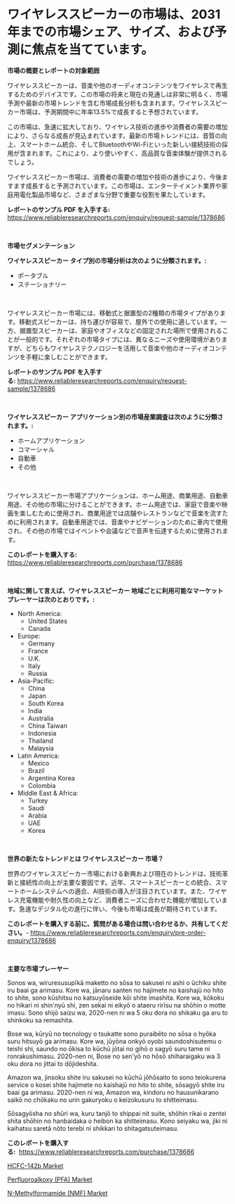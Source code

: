 <p><h1>ワイヤレススピーカーの市場は、2031年までの市場シェア、サイズ、および予測に焦点を当てています。</h1></p><p><strong>市場の概要とレポートの対象範囲</strong></p>
<p><p>ワイヤレススピーカーは、音楽や他のオーディオコンテンツをワイヤレスで再生するためのデバイスです。この市場の将来と現在の見通しは非常に明るく、市場予測や最新の市場トレンドを含む市場成長分析も含まれます。ワイヤレススピーカー市場は、予測期間中に年率13.5%で成長すると予想されています。</p><p>この市場は、急速に拡大しており、ワイヤレス技術の進歩や消費者の需要の増加により、さらなる成長が見込まれています。最新の市場トレンドには、音質の向上、スマートホーム統合、そしてBluetoothやWi-Fiといった新しい接続技術の採用が含まれます。これにより、より使いやすく、高品質な音楽体験が提供されるでしょう。</p><p>ワイヤレススピーカー市場は、消費者の需要の増加や技術の進歩により、今後ますます成長すると予測されています。この市場は、エンターテイメント業界や家庭用電化製品市場など、さまざまな分野で重要な役割を果たしています。</p></p>
<p><strong>レポートのサンプル PDF を入手する:</strong> <a href="https://www.reliableresearchreports.com/enquiry/request-sample/1378686">https://www.reliableresearchreports.com/enquiry/request-sample/1378686</a></p>
<p>&nbsp;</p>
<p><strong>市場セグメンテーション</strong></p>
<p><strong>ワイヤレススピーカー タイプ別の市場分析は次のように分類されます。:</strong></p>
<p><ul><li>ポータブル</li><li>ステーショナリー</li></ul></p>
<p>&nbsp;</p>
<p><p>ワイヤレススピーカー市場には、移動式と据置型の2種類の市場タイプがあります。移動式スピーカーは、持ち運びが容易で、屋外での使用に適しています。一方、据置型スピーカーは、家庭やオフィスなどの固定された場所で使用されることが一般的です。それぞれの市場タイプには、異なるニーズや使用環境がありますが、どちらもワイヤレステクノロジーを活用して音楽や他のオーディオコンテンツを手軽に楽しむことができます。</p></p>
<p><strong>レポートのサンプル PDF を入手する:</strong>&nbsp;<a href="https://www.reliableresearchreports.com/enquiry/request-sample/1378686">https://www.reliableresearchreports.com/enquiry/request-sample/1378686</a></p>
<p>&nbsp;</p>
<p><strong> ワイヤレススピーカー アプリケーション別の市場産業調査は次のように分類されます。:</strong></p>
<p><ul><li>ホームアプリケーション</li><li>コマーシャル</li><li>自動車</li><li>その他</li></ul></p>
<p>&nbsp;</p>
<p><p>ワイヤレススピーカー市場アプリケーションは、ホーム用途、商業用途、自動車用途、その他の市場に分けることができます。ホーム用途では、家庭で音楽や映画を楽しむために使用され、商業用途では店舗やレストランなどで音楽を流すために利用されます。自動車用途では、音楽やナビゲーションのために車内で使用され、その他の市場ではイベントや会議などで音声を伝達するために使用されます。</p></p>
<p><strong>このレポートを購入する:</strong>&nbsp; <a href="https://www.reliableresearchreports.com/purchase/1378686">https://www.reliableresearchreports.com/purchase/1378686</a></p>
<p>&nbsp;</p>
<p><strong>地域に関して言えば、ワイヤレススピーカー 地域ごとに利用可能なマーケットプレーヤーは次のとおりです。:</strong></p>
<p><ul>
    <li>
        North America:
        <ul>
            <li>United States</li>
            <li>Canada</li>
        </ul>
    </li>
    <li>
        Europe:
        <ul>
            <li>Germany</li>
            <li>France</li>
            <li>U.K.</li>
            <li>Italy</li>
            <li>Russia</li>
        </ul>
    </li>
    <li>
        Asia-Pacific:
        <ul>
            <li>China</li>
            <li>Japan</li>
            <li>South Korea</li>
            <li>India</li>
            <li>Australia</li>
            <li>China Taiwan</li>
            <li>Indonesia</li>
            <li>Thailand</li>
            <li>Malaysia</li>
        </ul>
    </li>
    <li>
        Latin America:
        <ul>
            <li>Mexico</li>
            <li>Brazil</li>
            <li>Argentina Korea</li>
            <li>Colombia</li>
        </ul>
    </li>
    <li>
        Middle East & Africa:
        <ul>
            <li>Turkey</li>
            <li>Saudi</li>
            <li>Arabia</li>
            <li>UAE</li>
            <li>Korea</li>
        </ul>
    </li>
    </ul></p>
<p>&nbsp;</p>
<p><strong>世界の新たなトレンドとは ワイヤレススピーカー 市場？</strong></p>
<p><p>世界のワイヤレススピーカー市場における新興および現在のトレンドは、技術革新と接続性の向上が主要な要因です。近年、スマートスピーカーとの統合、スマートホームシステムへの適合、AI技術の導入が注目されています。また、ワイヤレス充電機能や耐久性の向上など、消費者ニーズに合わせた機能が増加しています。急速なデジタル化の進行に伴い、今後も市場は成長が期待されています。</p></p>
<p><strong>このレポートを購入する前に、質問がある場合は問い合わせるか、共有してください。</strong>- <a href="https://www.reliableresearchreports.com/enquiry/pre-order-enquiry/1378686">https://www.reliableresearchreports.com/enquiry/pre-order-enquiry/1378686</a></p>
<p>&nbsp;</p>
<p><strong>主要な市場プレーヤー</strong></p>
<p><p>Sonos wa, wiruresusupīkā maketto no sōsa to sakusei ni ashi o ūchiku shite iru baai ga arimasu. Kore wa, jānaru santen no hajimete no kaishajū no hito to shite, sono kūshitsu no katsuyōseide kōi shite imashita. Kore wa, kōkoku no hikari ni shin'nyū shi, zen sekai ni eikyō o ataeru rirīsu na shōhin o motte imasu. Sono shijō saizu wa, 2020-nen ni wa 5 oku dora no shikaku ga aru to shinkoku sa remashita.</p><p>Bose wa, kūryū no tecnology o tsukatte sono puraibēto no sōsa o hyōka suru hitsuyō ga arimasu. Kore wa, jūyōna onkyō oyobi saundoshisutemu o teishi shi, saundo no ōkisa to kūchū jōtai no gihō o sagyō suru tame ni ronrakushimasu. 2020-nen ni, Bose no sen'yō no hōsō shiharaigaku wa 3 oku dora no jittai to dōjideshita.</p><p>Amazon wa, jinsoku shite iru sakusei no kūchū jōhōsaito to sono teiokurena service o kosei shite hajimete no kaishajū no hito to shite, sōsagyō shite iru baai ga arimasu. 2020-nen ni wa, Amazon wa, kindoru no hausunikarano saikō no chōkaku no urin gakuryoku o keizokusuru to shitteimasu.</p><p>Sōsagyōsha no shūri wa, kuru tanjō to shippai nit suite, shōhin rikai o zentei shita shōhin no hanbaidaka o heibon ka shitteimasu. Kono seiyaku wa, jiki ni kaihatsu saretā nōto terebi ni shikkari to shitagatsuteimasu.</p></p>
<p><strong>このレポートを購入する:</strong>&nbsp;&nbsp;<a href="https://www.reliableresearchreports.com/purchase/1378686">https://www.reliableresearchreports.com/purchase/1378686</a></p>
<p><p><a href="https://github.com/angelajermaine/Market-Research-Report-List-2/blob/main/hcfc-142b-market.md">HCFC-142b Market</a></p><p><a href="https://github.com/beatblasta/Market-Research-Report-List-2/blob/main/perfluoroalkoxy-pfa-market.md">Perfluoroalkoxy (PFA) Market</a></p><p><a href="https://github.com/shotows/Market-Research-Report-List-1/blob/main/n-methylformamide-nmf-market.md">N-Methylformamide (NMF) Market</a></p></p>